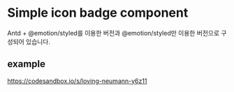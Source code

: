 # Simple icon badge component

Antd + @emotion/styled를 이용한 버전과 @emotion/styled만 이용한 버전으로 구성되어 있습니다.

## example
https://codesandbox.io/s/loving-neumann-y6z11
